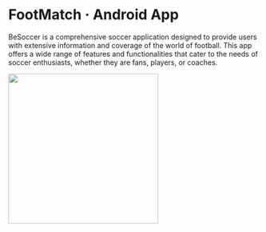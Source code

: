 # FootMatch · Android App

BeSoccer is a comprehensive soccer application designed to provide users with extensive information and coverage of the world of football. 
This app offers a wide range of features and functionalities that cater to the needs of soccer enthusiasts, whether they are fans, players, or coaches.

<img src="https://github.com/miguelglez8/footmatch-sdm/assets/113930788/cde7f4d9-63a0-4e2d-bcb9-f85fdc4aa5cc" width="300">
